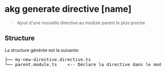 # akg generate directive [name]

> Ajout d'une nouvelle directive au module parent le plus proche

## Structure

La structure générée est la suivante:

<pre>
├── my-new-directive.directive.ts
└── parent.module.ts    <-- Déclare la directive dans le module parent
</pre>
